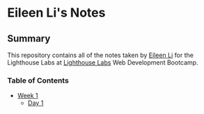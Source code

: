 # Eileen Li's Notes

## Summary

This repository contains all of the notes taken by [Eileen Li](https://github.com/lyjeileen) for the Lighthouse Labs at [Lighthouse Labs](https://www.lighthouselabs.ca/) Web Development Bootcamp.

### Table of Contents

- [Week 1](/Week_1)
  - [Day 1](/Week_1/Day_1)
